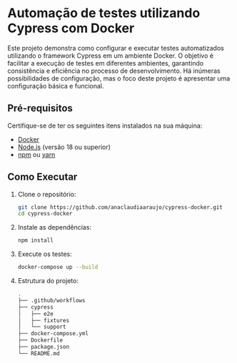 # Automação de testes utilizando Cypress com Docker

Este projeto demonstra como configurar e executar testes automatizados utilizando o framework Cypress em um ambiente Docker. O objetivo é facilitar a execução de testes em diferentes ambientes, garantindo consistência e eficiência no processo de desenvolvimento.
Há inúmeras possibilidades de configuração, mas o foco deste projeto é apresentar uma configuração básica e funcional.


## Pré-requisitos
Certifique-se de ter os seguintes itens instalados na sua máquina:
- [Docker](https://www.docker.com/)
- [Node.js](https://nodejs.org/) (versão 18 ou superior)
- [npm](https://www.npmjs.com/) ou [yarn](https://yarnpkg.com/)

## Como Executar

1. Clone o repositório:
   ```bash
   git clone https://github.com/anaclaudiaaraujo/cypress-docker.git
   cd cypress-docker
    ```

2. Instale as dependências:
    ```bash
    npm install
    ```

3. Execute os testes:
    ```bash
    docker-compose up --build
    ```

4. Estrutura do projeto:
    ```bash
    .
    ├── .github/workflows
    ├── cypress
    │   ├── e2e
    │   ├── fixtures
    │   └── support
    ├── docker-compose.yml
    ├── Dockerfile
    ├── package.json
    └── README.md
    ```